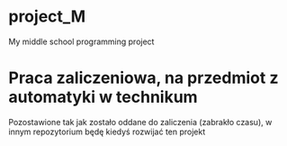 # project_M
My middle school programming project
<br>
<h1>Praca zaliczeniowa, na przedmiot z automatyki w technikum</h1>
<p>Pozostawione tak jak zostało oddane do zaliczenia (zabrakło czasu), w innym repozytorium będę kiedyś rozwijać ten projekt</p>
